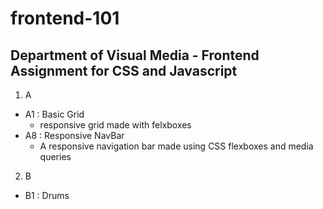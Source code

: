 # frontend-101
## Department of Visual Media - Frontend Assignment for CSS and Javascript
1. A
  - A1 : Basic Grid
    - responsive grid made with felxboxes 
  - A8 : Responsive NavBar
    - A responsive navigation bar made using CSS flexboxes and media queries
2. B 
  - B1 : Drums
